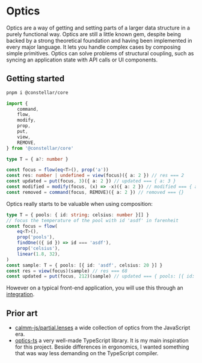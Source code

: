 ---
---

# Optics

Optics are a way of getting and setting parts of a larger data structure in a purely functional way. Optics are still a little known gem, despite being backed by a strong theoretical foundation and having been implemented in every major language. It lets you handle complex cases by composing simple primitives. Optics can solve problems of structural coupling, such as syncing an application state with API calls or UI components.

## Getting started

```bash
pnpm i @constellar/core
```

```typescript
import {
	command,
	flow,
	modify,
	prop,
	put,
	view,
	REMOVE,
} from '@constellar/core'

type T = { a?: number }

const focus = flow(eq<T>(), prop('a'))
const res: number | undefined = view(focus)({ a: 2 }) // res === 2
const updated = put(focus, 3)({ a: 2 }) // updated === { a: 3 }
const modified = modify(focus, (x) => -x)({ a: 2 }) // modified === { a: -2 }
const removed = command(focus, REMOVE)({ a: 2 }) // removed === {}
```

Optics really starts to be valuable when using composition:

```typescript
type T = { pools: { id: string; celsius: number }[] }
// focus the temperature of the pool with id 'asdf' in farenheit
const focus = flow(
	eq<T>(),
	prop('pools'),
	findOne(({ id }) => id === 'asdf'),
	prop('celsius'),
	linear(1.8, 32),
)
const sample: T = { pools: [{ id: 'asdf', celsius: 20 }] }
const res = view(focus)(sample) // res === 68
const updated = put(focus, 212)(sample) // updated === { pools: [{ id: 'asdf', celsius: 100 }] }
```

However on a typical front-end application, you will use this through an [integration](../05-jotai/index.md).

## Prior art

- [calmm-js/partial.lenses](https://github.com/calmm-js/partial.lenses) a wide collection of optics from the JavaScript era.
- [optics-ts](https://akheron.github.io/optics-ts/) a very well-made TypeScript library. It is my main inspiration for this project. Beside differences in ergonomics, I wanted something that was way less demanding on the TypeScript compiler.
